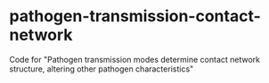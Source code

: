 # pathogen-transmission-contact-network
Code for "Pathogen transmission modes determine contact network structure, altering other pathogen characteristics"
